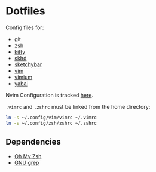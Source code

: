 # Dotfiles

Config files for:

- git
- zsh
- [kitty](https://sw.kovidgoyal.net/kitty/)
- [skhd](https://github.com/koekeishiya/skhd)
- [sketchybar](https://github.com/felixkratz/sketchybar)
- [vim](https://www.vim.org)
- [vimium](https://github.com/philc/vimium)
- [yabai](https://github.com/koekeishiya/yabai)

Nvim Configuration is tracked [here](https://github.com/le4ker/NvMegaChad).

`.vimrc` and `.zshrc` must be linked from the home directory:

```bash
ln -s ~/.config/vim/vimrc ~/.vimrc
ln -s ~/.config/zsh/zshrc ~/.zshrc
```

## Dependencies

- [Oh My Zsh](https://ohmyz.sh)
- [GNU grep](https://www.gnu.org/software/grep/)
